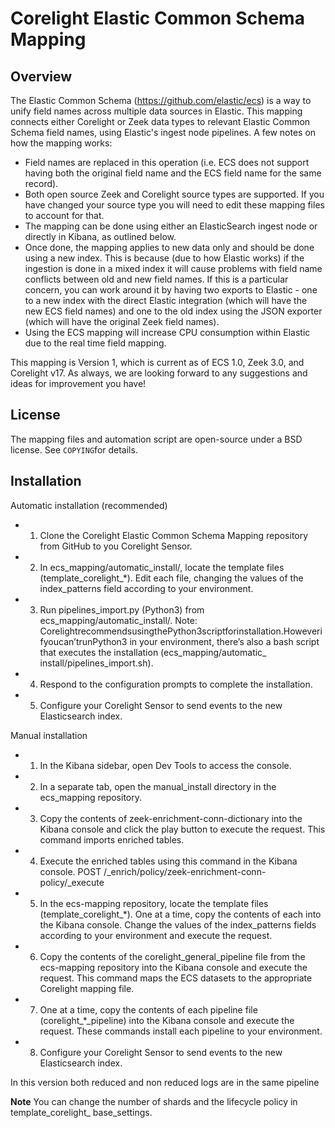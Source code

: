 Corelight Elastic Common Schema Mapping
=======================================


Overview
--------
The Elastic Common Schema (https://github.com/elastic/ecs) is a way to unify field names across multiple data sources in Elastic. This mapping connects either Corelight or Zeek data types to relevant Elastic Common Schema field names, using Elastic's ingest node pipelines. A few notes on how the mapping works:
- Field names are replaced in this operation (i.e. ECS does not support having both the original field name and the ECS field name for the same record).
- Both open source Zeek and Corelight source types are supported.  If you have changed your source type you will need to edit these mapping files to account for that.
- The mapping can be done using either an ElasticSearch ingest node or directly in Kibana, as outlined below.
- Once done, the mapping applies to new data only and should be done using a new index.  This is because (due to how Elastic works) if the ingestion is done in a mixed index it will cause problems with field name conflicts between old and new field names. If this is a particular concern, you can work around it by having two exports to Elastic - one to a new index with the direct Elastic integration (which will have the new ECS field names) and one to the old index using the JSON exporter (which will have the original Zeek field names).
- Using the ECS mapping will increase CPU consumption within Elastic due to the real time field mapping.

This mapping is Version 1, which is current as of ECS 1.0, Zeek 3.0, and Corelight v17. As always, we are looking forward to any suggestions and ideas for improvement you have!


License
-------
The mapping files and automation script are open-source under a BSD license. See ``COPYING``for details.


Installation
------------
Automatic installation (recommended)
-    1. Clone the Corelight Elastic Common Schema Mapping repository from GitHub to you Corelight Sensor.
-    2. In ecs_mapping/automatic_install/, locate the template files (template_corelight_*). Edit each file,
       changing the values of the index_patterns field according to your environment.
-    3. Run pipelines_import.py (Python3) from ecs_mapping/automatic_install/.
       Note: CorelightrecommendsusingthePython3scriptforinstallation.Howeverifyoucan’trunPython3 in your environment, there’s also a bash script that executes          the installation (ecs_mapping/automatic_ install/pipelines_import.sh).
-    4. Respond to the configuration prompts to complete the installation.
-    5. Configure your Corelight Sensor to send events to the new Elasticsearch index.

Manual installation
-    1. In the Kibana sidebar, open Dev Tools to access the console.
-    2. In a separate tab, open the manual_install directory in the ecs_mapping repository.
-    3. Copy the contents of zeek-enrichment-conn-dictionary into the Kibana console and click the play button to execute the request. 
       This command imports enriched tables.
-    4. Execute the enriched tables using this command in the Kibana console.
        POST /_enrich/policy/zeek-enrichment-conn-policy/_execute
-    5. In the ecs-mapping repository, locate the template files (template_corelight_*). One at a time, copy the contents of each into the Kibana console. 
       Change the values of the index_patterns fields according to your environment and execute the request.
-    6. Copy the contents of the corelight_general_pipeline file from the ecs-mapping repository into the Kibana console and execute the request. 
       This command maps the ECS datasets to the appropriate Corelight mapping file.
-    7.  One at a time, copy the contents of each pipeline file (corelight_*_pipeline) into the Kibana console and execute the request. 
        These commands install each pipeline to your environment.
-    8. Configure your Corelight Sensor to send events to the new Elasticsearch index.
    
 In this version both reduced and non reduced logs are in the same pipeline

**Note**
You can change the number of shards and the lifecycle policy in template_corelight_ base_settings.

